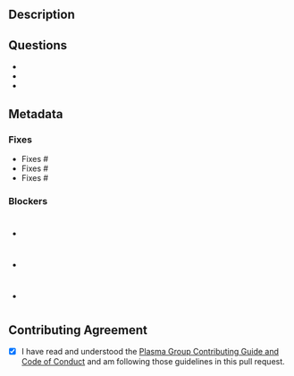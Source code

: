 ## Description

## Questions
- 
-
-

## Metadata
### Fixes
- Fixes #
- Fixes #
- Fixes #

### Blockers
- #
- #
- #

## Contributing Agreement
<!--
You *must* read and fully understand our Contributing Guide and Code of Conduct before submitting this pull request. Strong, healthy, and respectful communities are the best way to build great code 💖.
-->

- [x] I have read and understood the [Plasma Group Contributing Guide and Code of Conduct](https://github.com/plasma-group/pigi/blob/master/.github/CONTRIBUTING.md) and am following those guidelines in this pull request.
